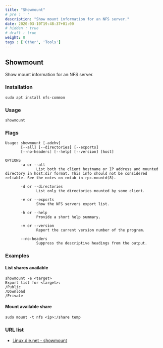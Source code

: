 ```yaml
---
title: "Showmount"
# pre : ' '
description: "Show mount information for an NFS server."
date: 2020-03-10T19:48:37+01:00
# hidden : true
# draft : true
weight: 0
tags : ['Other', 'Tools']
---
```


## Showmount

Show mount information for an NFS server.

### Installation

```plain
sudo apt install nfs-common
```

### Usage

```plain
showmount
```

### Flags

```plain
Usage: showmount [-adehv]
       [--all] [--directories] [--exports]
       [--no-headers] [--help] [--version] [host]

OPTIONS
       -a or --all
              List both the client hostname or IP address and mounted directory in host:dir format. This info should not be considered reliable. See the notes on rmtab in rpc.mountd(8).

       -d or --directories
              List only the directories mounted by some client.

       -e or --exports
              Show the NFS servers export list.

       -h or --help
              Provide a short help summary.

       -v or --version
              Report the current version number of the program.

       --no-headers
              Suppress the descriptive headings from the output.
```

### Examples

#### List shares available

```plain
showmount -e <target>
Export list for <target>:
/Public
/Download
/Private
```

#### Mount available share

```plain
sudo mount -t nfs <ip>:/share temp
```

### URL list

- [Linux.die.net - showmount](https://linux.die.net/man/8/showmount)
